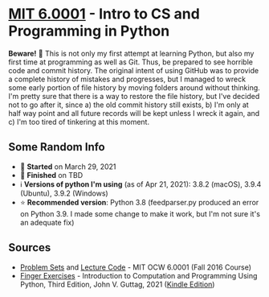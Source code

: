 # [MIT 6.0001](https://ocw.mit.edu/courses/electrical-engineering-and-computer-science/6-0001-introduction-to-computer-science-and-programming-in-python-fall-2016/) - Intro to CS and Programming in Python

**Beware!** :eyes: This is not only my first attempt at learning Python, but also my first time at programming as well as Git. Thus, be prepared to see horrible code and commit history. The original intent of using GitHub was to provide a complete history of mistakes and progresses, but I managed to wreck some early portion of file history by moving folders around without thinking. I'm pretty sure that there is a way to restore the file history, but I've decided not to go after it, since a) the old commit history still exists, b) I'm only at half way point and all future records will be kept unless I wreck it again, and c) I'm too tired of tinkering at this moment.

## Some Random Info
* 📅 **Started** on March 29, 2021
* 🏁 **Finished** on TBD
* ℹ️ **Versions of python I'm using** (as of Apr 21, 2021): 3.8.2 (macOS), 3.9.4 (Ubuntu), 3.9.2 (Windows)
* ⭐ **Recommended version**: Python 3.8 (feedparser.py produced an error on Python 3.9. I made some change to make it work, but I'm not sure it's an adequate fix)
    
## Sources
* [Problem Sets](https://ocw.mit.edu/courses/electrical-engineering-and-computer-science/6-0001-introduction-to-computer-science-and-programming-in-python-fall-2016/assignments/) and [Lecture Code](https://ocw.mit.edu/courses/electrical-engineering-and-computer-science/6-0001-introduction-to-computer-science-and-programming-in-python-fall-2016/lecture-slides-code/) - MIT OCW 6.0001 (Fall 2016 Course)
* [Finger Exercises](https://mitpress.mit.edu/books/introduction-computation-and-programming-using-python-third-edition) - Introduction to Computation and Programming Using Python, Third Edition, John V. Guttag, 2021 ([Kindle Edition](https://www.amazon.com/dp/B08C6YH4XK))
